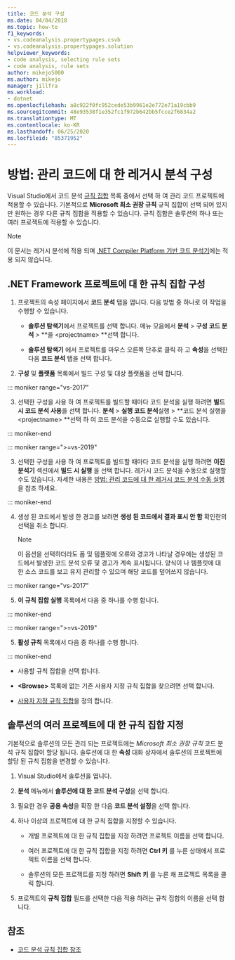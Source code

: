 ```yaml
---
title: 코드 분석 구성
ms.date: 04/04/2018
ms.topic: how-to
f1_keywords:
- vs.codeanalysis.propertypages.csvb
- vs.codeanalysis.propertypages.solution
helpviewer_keywords:
- code analysis, selecting rule sets
- code analysis, rule sets
author: mikejo5000
ms.author: mikejo
manager: jillfra
ms.workload:
- dotnet
ms.openlocfilehash: a8c922f0fc952cede53b9961e2e772e71a19cbb9
ms.sourcegitcommit: 48e93538f1e352fc1f972b642bb5fcce2f6834a2
ms.translationtype: MT
ms.contentlocale: ko-KR
ms.lasthandoff: 06/25/2020
ms.locfileid: "85371952"
---
```

# <a name="how-to-configure-legacy-analysis-for-managed-code"></a>방법: 관리 코드에 대 한 레거시 분석 구성

Visual Studio에서 코드 분석 [규칙 집합](../code-quality/rule-set-reference.md) 목록 중에서 선택 하 여 관리 코드 프로젝트에 적용할 수 있습니다. 기본적으로 **Microsoft 최소 권장 규칙** 규칙 집합이 선택 되어 있지만 원하는 경우 다른 규칙 집합을 적용할 수 있습니다. 규칙 집합은 솔루션의 하나 또는 여러 프로젝트에 적용할 수 있습니다.

> [!NOTE]
> 이 문서는 레거시 분석에 적용 되며 [.NET Compiler Platform 기반 코드 분석기](use-roslyn-analyzers.md)에는 적용 되지 않습니다.

## <a name="configure-a-rule-set-for-a-net-framework-project"></a>.NET Framework 프로젝트에 대 한 규칙 집합 구성

1. 프로젝트의 속성 페이지에서 **코드 분석** 탭을 엽니다. 다음 방법 중 하나로 이 작업을 수행할 수 있습니다.

   - **솔루션 탐색기**에서 프로젝트를 선택 합니다. 메뉴 모음에서 **분석**  >  **구성 코드 분석**  >  **을 \<projectname> **선택 합니다.

   - **솔루션 탐색기** 에서 프로젝트를 마우스 오른쪽 단추로 클릭 하 고 **속성**을 선택한 다음 **코드 분석** 탭을 선택 합니다.

2. **구성** 및 **플랫폼** 목록에서 빌드 구성 및 대상 플랫폼을 선택 합니다.

::: moniker range="vs-2017"

3. 선택한 구성을 사용 하 여 프로젝트를 빌드할 때마다 코드 분석을 실행 하려면 **빌드 시 코드 분석 사용**을 선택 합니다. **분석**  >  **실행 코드 분석**실행  >  **코드 분석 실행을 \<projectname> **선택 하 여 코드 분석을 수동으로 실행할 수도 있습니다.

::: moniker-end

::: moniker range=">=vs-2019"

3. 선택한 구성을 사용 하 여 프로젝트를 빌드할 때마다 코드 분석을 실행 하려면 **이진 분석기** 섹션에서 **빌드 시 실행** 을 선택 합니다. 레거시 코드 분석을 수동으로 실행할 수도 있습니다. 자세한 내용은 [방법: 관리 코드에 대 한 레거시 코드 분석 수동 실행](how-to-run-legacy-code-analysis-manually-for-managed-code.md) 을 참조 하세요.

::: moniker-end

4. 생성 된 코드에서 발생 한 경고를 보려면 **생성 된 코드에서 결과 표시 안 함** 확인란의 선택을 취소 합니다.

    > [!NOTE]
    > 이 옵션을 선택하더라도 폼 및 템플릿에 오류와 경고가 나타날 경우에는 생성된 코드에서 발생한 코드 분석 오류 및 경고가 계속 표시됩니다. 양식이 나 템플릿에 대 한 소스 코드를 보고 유지 관리할 수 있으며 해당 코드를 덮어쓰지 않습니다.

::: moniker range="vs-2017"

5. **이 규칙 집합 실행** 목록에서 다음 중 하나를 수행 합니다.

::: moniker-end

::: moniker range=">=vs-2019"

5. **활성 규칙** 목록에서 다음 중 하나를 수행 합니다.

::: moniker-end

   - 사용할 규칙 집합을 선택 합니다.

   - **\<Browse>** 목록에 없는 기존 사용자 지정 규칙 집합을 찾으려면 선택 합니다.

   - [사용자 지정 규칙 집합](../code-quality/how-to-create-a-custom-rule-set.md)을 정의 합니다.

## <a name="specify-rule-sets-for-multiple-projects-in-a-solution"></a>솔루션의 여러 프로젝트에 대 한 규칙 집합 지정

기본적으로 솔루션의 모든 관리 되는 프로젝트에는 *Microsoft 최소 권장 규칙* 코드 분석 규칙 집합이 할당 됩니다. 솔루션에 대 한 **속성** 대화 상자에서 솔루션의 프로젝트에 할당 된 규칙 집합을 변경할 수 있습니다.

1. Visual Studio에서 솔루션을 엽니다.

2. **분석** 메뉴에서 **솔루션에 대 한 코드 분석 구성**을 선택 합니다.

3. 필요한 경우 **공용 속성**을 확장 한 다음 **코드 분석 설정**을 선택 합니다.

4. 하나 이상의 프로젝트에 대 한 규칙 집합을 지정할 수 있습니다.

    - 개별 프로젝트에 대 한 규칙 집합을 지정 하려면 프로젝트 이름을 선택 합니다.

    - 여러 프로젝트에 대 한 규칙 집합을 지정 하려면 **Ctrl 키** 를 누른 상태에서 프로젝트 이름을 선택 합니다.

    - 솔루션의 모든 프로젝트를 지정 하려면 **Shift 키** 를 누른 채 프로젝트 목록을 클릭 합니다.

5. 프로젝트의 **규칙 집합** 필드를 선택한 다음 적용 하려는 규칙 집합의 이름을 선택 합니다.

## <a name="see-also"></a>참조

- [코드 분석 규칙 집합 참조](../code-quality/rule-set-reference.md)
